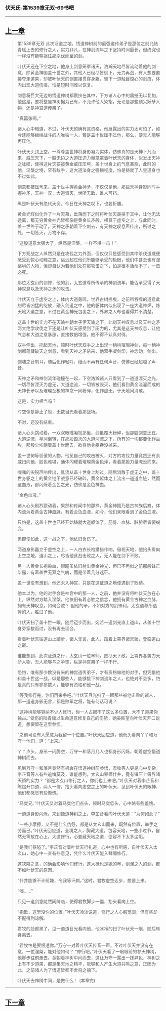 ### 伏天氏-第1539章无双-69书吧

--------
[上一章](./fce862791479a323b9841a407bd1ca53.md)
--------


>
>
>
>第1539章无双
>此次证道之地，悟道神树前的最强道传弟子是那位之前允陆青瑶上去的修行之人，实力非凡，在神剑流年之下坚持时间最长，但终究也一样没有能够挡住那杀伐而至的剑。
>
>叶伏天还在下空之地，他身上剑意笼罩诸天，浩瀚天地尽皆流动着他的剑意，除黄金神国盖十世之外，其他人已经尽皆倒下，无力再战，有人想要直接夺走道果，却被叶伏天的剑直接贯穿身躯，留下一道触目惊心的剑痕，体内出现大道伤痕，怕是短时间难以恢复。
>
>剑意将巨大无边的悟道神树都裹挟在其中，下方诸人心中的震撼无以复加，他这是，要将整座神树据为己有，不允许他人染指，无论是那些顶尖妖孽人物，还是神宫道传弟子。
>
>“真嚣张啊。”
>
>诸人心中暗道，不过，叶伏天的确有这资格，他展露出的实力太可怕了，如今还能够继续战斗的人唯独一人，若是盖十世压不过他，那么，便无人能够再压他。
>
>叶伏天头顶上空，一尊尊盖世神将身影凝为实体，仿佛真的是天神下凡而来，威压天下，一股无边之大道压迫力量笼罩着叶伏天的身体，似发出天神之咏叹，使得这片天要被黄金威压压垮，盖十世身上的气息暴涨，此时的他，涅槃之境，罕有敌手，这大道法身之强横程度，怕是铸就了人皇道身也不过如此。
>
>剑意都被压弯来，盖十世手握黄金神矛，不仅仅是他，那些天神身影同时手握神矛，天神一叹，大道皆灭，世所无敌，谁人可挡。
>
>纵是叶伏天有绝代天资，今日在天神之叹下，也要折腰。
>
>黄金光辉似化作了一片天幕，垂落而下之时将叶伏天裹挟于其中，让他无法遁离，那无穷黄金神光皆都像是黄金长矛般，横亘于虚空之上，与此同时，盖十世终于动了，天神之矛朝着下空刺去，有天神之叹息声传出，所过之处，一切皆灭，万物不存。
>
>“这股道意太强大了，纵然是涅槃，一样不堪一击！”
>
>下方观战之人纵然只是在攻伐之力外面，但仅仅只是感受到其中杀伐道威便感受到惊心动魄之意，远远超过他们所能够承受的极限，他们中甚至也有涅槃境的人物，但却自认为若他们处在那攻击之下，怕是根本活命不了，一击必死。
>
>那位太玄山的剑修，他的剑，太玄道尊所传承的神剑流年，能否承受得了天神叹息以及天神之矛的攻击。
>
>叶伏天立于虚空之上，体内大道轰鸣，世界古树摇曳，之前所吞噬的道意此刻尽皆凶猛的绽放，融入剑道之中，他的躯体内似出现了一座大道神炉，炼天地大道之意，不过在黄金神光包裹之下，外界之人却也看得并不清楚。
>
>这盖十世的实力不在天谕神朝太子伊天谕之下，此刻天神叹息以及天神之矛两大绝学攻伐之下还是让叶伏天感受到了压力的，尤其是这天神叹息，让他气息和大道之意暴涨，直接数倍增强，他不得不认真对待。
>
>双手伸出，托起天地，顿时叶伏天双手之上出现一柄柄璀璨神剑，每一柄神剑都蕴藏破天之剑意，看到天神之矛杀来，他双手凝剑印，神念动，剑出。
>
>剑啸之音刺耳，随后化作轻吟，继而不再有任何声音，仿佛已经超越了声音。
>
>天神之矛和神剑流年碰撞在一起，下空浩瀚诸人只看到了一道道湮灭之光，一切尽皆湮灭为虚无，大道逆流，一切皆被毁灭，他们看到黄金浇灌而成的天神长矛以及璀璨至极的神念一同粉碎，化作虚无，于天地间消散。
>
>这是，实力相当吗？
>
>时空像是静止了般，无数目光看着那战场。
>
>不对，还没有结束。
>
>诸人心头跳动着，一双双眼瞳凝视那里，剑虽覆灭粉碎，但那股剑意还在，大道逆流，星河倒转，在那股毁灭的大道河流之下，所有的一切都要化作尘埃，那股尘埃朝着盖十世而去，欲将他身躯吞没掉来。
>
>盖十世何等骄傲的人物，他见自己的攻击被灭，对方的攻伐力量竟然还有余威扫向他，脸色难堪，通体闪耀着璀璨黄金色泽，看着那股力量淹没而来。
>
>嗤嗤的尖锐声响传出，乱流从盖十世身上刮过，随后消散于虚无之中，盖十世身躯之上的黄金铠甲战意已经破碎，黄金躯体之上流出一道道血迹，然而这血液，都闪烁着金色之光，仿佛是金色神血。
>
>“金色血液。”
>
>诸人心头剧烈颤动着，果然和传闻中的那样，黄金神国乃是古神族后裔，体内流淌着黄金古神血脉，有着金色血液，如今，他们亲眼看到了金色血液。
>
>只怕是，这盖十世也已经开始铸就大道躯体了，筋骨、血脉、脏腑尽皆要蜕变。
>
>但即便如此，这一战之下，他依旧负伤了。
>
>两道身影矗立于虚空之上，一人白衣长袍猎猎作响，傲视天地，他抬头看向上空之地，道山之上，尽皆他此战击败之人，无人能在剑下不败。
>
>另一人黄金长袍染血，眼瞳虽依旧射出黄金神光，但已不再似之前那般锋芒毕露，有着盖世无双之气魄，而是带着几分迷茫。
>
>盖十世没有想到，他还未入神宫，只是在这证道之地便遇到了败绩。
>
>他本以为，他的对手会是神宫中的那一人，之前，他并没有将叶伏天放在心上，纵然对方踏入涅槃，他依旧有着必胜之信念，他拥有黄金古神之血脉，拥有天神叹息，如何会败？
>但他的矛，不如对方的剑锋利，太玄道尊所选择的人，胜过了他。
>
>叶伏天扫了盖十世一眼，随后迈步而出，宛若一道剑光直上道山，从盖十世身旁穿梭而过，没有再去理会。
>
>看着叶伏天往道山上踏步，诸人无言，此人，踏着上霄界诸天骄，登临道山之巅。
>
>谁能想到，此次证道之行，太玄山一位琴师，败尽天下敌，上霄界各势力天骄人物，无人能够与之争锋，纵是神宫弟子一样不行。
>
>恐怕，唯有那少数没有来的神宫道传弟子，才有资格做他的对手，但凭借他和盖十世这一战，纵是那些人，能够接下神剑流年之人，也绝对不会多，怕是真的只有寥寥数人，能够有资格和他一战。
>
>“等我修行完，你们再来争吧。”叶伏天目光扫了一眼那些被他击败的诸人，那一道道身影无言，都是败军之将，能有何话可说？
>
>“这神树能够容纳不少人修行，你一人占据不了这么多位置，大不了道果你独占。”受伤的陆青瑶以生命道意修复自己的伤势，她美眸望向叶伏天开口说道，想要留在这里参悟。
>
>“之前可没有人愿意为我留一个位置。”叶伏天回应道，他低头看向丫丫和万守一他们，道：“上来。”
>
>丫丫点头，身形一闪腾空，万守一和落月几人也都身形闪烁，朝着虚空悟道神树而去。
>
>见到万守一和落月竟然有机会在悟道神树前参悟，君牧等人更是心中复杂，李芷音等人有些追悔莫及，谁能想到，太玄山琴师什井，竟有镇压上霄界诸天骄的实力？
>“都是太玄山修行之人，你们也上来吧。”叶伏天对着李芷音和陈煜开口道，两人一愣，抬头看向虚空之上的叶伏天，见到叶伏天的眼神，他们都感觉有些惭愧。
>
>“马奕兄。”叶伏天又对着马奕他们点头，顿时马奕低头，心中略有些羞愧。
>
>一道道身影闪烁，来到悟道神树之上，李芷音看向叶伏天道：“为何如此？”
>
>“一些小摩擦，又不是什么仇怨，都是从太玄山而来，既然有位置，举手之劳而已。”叶伏天回应道，圣境之人，胸藏大道，包容天地，一些小过节，自然无需放在心上，大道修行，心要藏天地之道，便容不下太多尘垢。
>
>“是我们狭隘了。”李芷音对着叶伏天行礼道，心中也有所感，自叶伏天入太玄山，她心中一直有些意见，凭什么叶伏天能入琴阁修行。
>
>这狭隘之念，的确会影响他们修行，这大概也是她的琴，剑渊之人的剑，都不如叶伏天的原因。
>
>“什井能够不计前嫌，令我等汗颜。”这时，君牧虚空迈步，想要上来。
>
>“嗤……”
>
>只见一道剑意陡然间降临，使得君牧脚步一僵，抬头看向上空。
>
>“抱歉，这里没你的位置。”叶伏天冷淡说道，修行之人心胸宽阔，但有些却不配得到谅解。
>
>君牧的脸都黑了，见一道道目光看向他，他冰冷的扫了叶伏天一眼，随后转身离去。
>
>“君牧怕是要恨透你。”万守一对着叶伏天传音一声，不过叶伏天并没有在意，一位涅槃，能对他如何？
>“修行吧。”叶伏天看了一眼眼前的参天神树，他脚步往前走去，竟朝着神树中间而去，这让万守一露出一抹异色，神树之上有不少道果，都是集天地之精华，能够和人产生大道共鸣之意，正因为此，之前诸人为了悟道皆都不舍将之摘下。
>
>叶伏天去神树中间，是做什么！
>(本章完)
>
>

--------
[下一章](./c804449c195b1db1c4a5460707f71c4a.md)
--------
